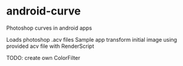 # android-curve
Photoshop curves in android apps

Loads photoshop .acv files
Sample app transform initial image using provided acv file with RenderScript

TODO: create own ColorFilter